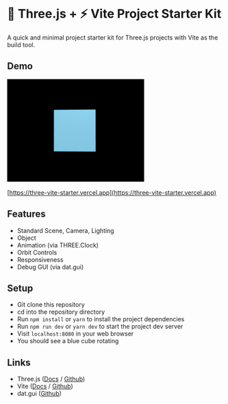 # :ice_cube: Three.js + :zap: Vite Project Starter Kit

A quick and minimal project starter kit for Three.js projects with Vite as the build tool.

## Demo

<img src="https://github.com/nrednav/three-snowpack-starter/raw/master/demo.gif" width="320" height="240" />

[https://three-vite-starter.vercel.app](https://three-vite-starter.vercel.app)

## Features
- Standard Scene, Camera, Lighting
- Object
- Animation (via THREE.Clock)
- Orbit Controls
- Responsiveness
- Debug GUI (via dat.gui)

## Setup 
- Git clone this repository
- cd into the repository directory
- Run `npm install` or `yarn` to install the project dependencies
- Run `npm run dev` or `yarn dev` to start the project dev server
- Visit `localhost:8080` in your web browser
- You should see a blue cube rotating

## Links
- Three.js ([Docs](https://threejs.org/docs/index.html#manual/en/introduction/Creating-a-scene) / [Github](https://github.com/mrdoob/three.js/))
- Vite ([Docs](https://vitejs.dev/) / [Github](https://github.com/vitejs/vite))
- dat.gui ([Github](https://github.com/dataarts/dat.gui))
